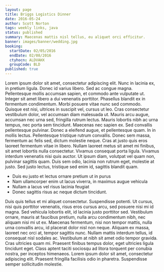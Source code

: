 ```yaml
---
layout: page
title: Briggs Logistics Dinner
date: 2016-05-24
author: Scott Norton
tags: weekly links, java
status: published
summary: Maecenas mattis nisl tellus, eu aliquet orci efficitur.
banner: images/banner/wedding.jpg
booking:
  startDate: 02/05/2016
  endDate: 02/08/2016
  ctyhocn: ALDVAHX
  groupCode: BLD
published: true
---
```

Lorem ipsum dolor sit amet, consectetur adipiscing elit. Nunc in lacinia ex, in pretium ligula. Donec id varius libero. Sed ac congue magna. Pellentesque mollis accumsan sapien, et commodo ante vulputate ut. Integer sit amet libero a dui venenatis porttitor. Phasellus blandit ex in fermentum condimentum. Morbi posuere vitae nunc sed commodo. Quisque est nisi, ultrices in suscipit vel, cursus ut leo. Cras consectetur vestibulum dolor, vel accumsan diam malesuada ut. Mauris arcu augue, accumsan nec urna sed, fringilla rutrum lectus. Mauris lobortis nibh ac urna tempus, nec porta sem tincidunt.
Maecenas nec sapien ex. Sed convallis pellentesque pulvinar. Donec a eleifend augue, et pellentesque quam. In in mollis lectus. Pellentesque tristique rutrum convallis. Donec sem massa, fermentum ac felis sed, dictum molestie neque. Cras at justo quis eros laoreet fermentum vitae in libero. Nullam laoreet metus sit amet mi finibus, sit amet lobortis nulla consectetur. Vivamus consequat porta ligula. Vivamus interdum venenatis nisi quis auctor. Ut ipsum diam, volutpat vel quam non, pulvinar sagittis quam. Duis sem odio, lacinia non rutrum eget, molestie at justo. Sed justo lectus, tristique sed enim id, sagittis blandit quam.

* Duis eu justo et lectus ornare pretium ut in purus
* Nam ullamcorper enim ut lacus viverra, in maximus augue vehicula
* Nullam a lacus vel risus lacinia feugiat
* Donec sagittis risus ac neque dictum tincidunt.

Duis quis tellus et mi aliquet consectetur. Suspendisse potenti. Ut cursus, nisi quis porttitor venenatis, risus eros cursus arcu, sed posuere nisi mi id magna. Sed vehicula lobortis elit, id lacinia justo porttitor sed. Vestibulum ornare, mauris at faucibus pretium, nulla arcu condimentum nibh, nec aliquam nisi mi ut ex. Maecenas fermentum, nisi non tempor mattis, nulla urna convallis arcu, id placerat dolor nisl non neque. Aliquam ex massa, laoreet nec orci at, tempor sagittis nunc. Nullam mattis interdum tellus, id consequat nisl sodales ac. Vestibulum at nibh sit amet odio tempor gravida. Cras ultricies quam mi. Praesent finibus tempus dolor, eget ultricies ligula tincidunt eget. Class aptent taciti sociosqu ad litora torquent per conubia nostra, per inceptos himenaeos. Lorem ipsum dolor sit amet, consectetur adipiscing elit. Praesent fringilla facilisis odio in pharetra. Suspendisse semper sollicitudin molestie.
